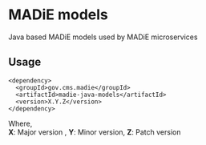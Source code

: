 # MADiE models
Java based MADiE models used by MADiE microservices

## Usage
```
<dependency>
  <groupId>gov.cms.madie</groupId>
  <artifactId>madie-java-models</artifactId>
  <version>X.Y.Z</version>
</dependency>
```
Where,\
**X**: Major version , **Y**: Minor version, **Z**: Patch version 